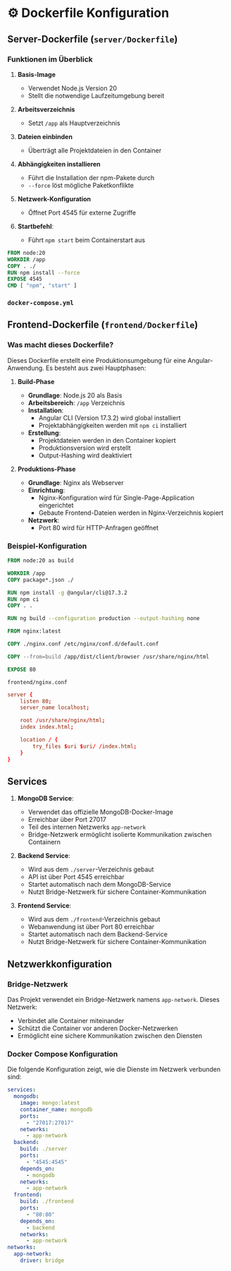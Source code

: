 # ⚙️ Dockerfile Konfiguration

## Server-Dockerfile (`server/Dockerfile`)

### Funktionen im Überblick

1. **Basis-Image**
   - Verwendet Node.js Version 20
   - Stellt die notwendige Laufzeitumgebung bereit

2. **Arbeitsverzeichnis**
   - Setzt `/app` als Hauptverzeichnis

3. **Dateien einbinden**
   - Überträgt alle Projektdateien in den Container

4. **Abhängigkeiten installieren**
   - Führt die Installation der npm-Pakete durch
   - `--force` löst mögliche Paketkonflikte

5. **Netzwerk-Konfiguration**
   - Öffnet Port 4545 für externe Zugriffe

6. **Startbefehl**:
   - Führt `npm start` beim Containerstart aus

```DockerFile
FROM node:20
WORKDIR /app
COPY . ./
RUN npm install --force
EXPOSE 4545
CMD [ "npm", "start" ]
```

### ``docker-compose.yml``

## Frontend-Dockerfile (`frontend/Dockerfile`)

### Was macht dieses Dockerfile?

Dieses Dockerfile erstellt eine Produktionsumgebung für eine Angular-Anwendung. Es besteht aus zwei Hauptphasen:

1. **Build-Phase**
   - **Grundlage**: Node.js 20 als Basis
   - **Arbeitsbereich**: `/app` Verzeichnis
   - **Installation**:
     - Angular CLI (Version 17.3.2) wird global installiert
     - Projektabhängigkeiten werden mit `npm ci` installiert
   - **Erstellung**:
     - Projektdateien werden in den Container kopiert
     - Produktionsversion wird erstellt
     - Output-Hashing wird deaktiviert

2. **Produktions-Phase**
   - **Grundlage**: Nginx als Webserver
   - **Einrichtung**:
     - Nginx-Konfiguration wird für Single-Page-Application eingerichtet
     - Gebaute Frontend-Dateien werden in Nginx-Verzeichnis kopiert
   - **Netzwerk**:
     - Port 80 wird für HTTP-Anfragen geöffnet

### Beispiel-Konfiguration

```DockerFile
FROM node:20 as build

WORKDIR /app
COPY package*.json ./

RUN npm install -g @angular/cli@17.3.2
RUN npm ci
COPY . .

RUN ng build --configuration production --output-hashing none

FROM nginx:latest

COPY ./nginx.conf /etc/nginx/conf.d/default.conf

COPY --from=build /app/dist/client/browser /usr/share/nginx/html

EXPOSE 80
```

``frontend/nginx.conf``

```conf
server {
    listen 80;
    server_name localhost;

    root /usr/share/nginx/html;
    index index.html;

    location / {
        try_files $uri $uri/ /index.html;
    }
}
```

## Services

1. **MongoDB Service**:
   - Verwendet das offizielle MongoDB-Docker-Image
   - Erreichbar über Port 27017
   - Teil des internen Netzwerks `app-network`
   - Bridge-Netzwerk ermöglicht isolierte Kommunikation zwischen Containern

2. **Backend Service**:
   - Wird aus dem `./server`-Verzeichnis gebaut
   - API ist über Port 4545 erreichbar
   - Startet automatisch nach dem MongoDB-Service
   - Nutzt Bridge-Netzwerk für sichere Container-Kommunikation

3. **Frontend Service**:
   - Wird aus dem `./frontend`-Verzeichnis gebaut
   - Webanwendung ist über Port 80 erreichbar
   - Startet automatisch nach dem Backend-Service
   - Nutzt Bridge-Netzwerk für sichere Container-Kommunikation

## Netzwerkkonfiguration

### Bridge-Netzwerk

Das Projekt verwendet ein Bridge-Netzwerk namens `app-network`. Dieses Netzwerk:

- Verbindet alle Container miteinander
- Schützt die Container vor anderen Docker-Netzwerken
- Ermöglicht eine sichere Kommunikation zwischen den Diensten

### Docker Compose Konfiguration

Die folgende Konfiguration zeigt, wie die Dienste im Netzwerk verbunden sind:

```yml
services:
  mongodb:
    image: mongo:latest
    container_name: mongodb
    ports:
      - "27017:27017"
    networks:
      - app-network
  backend:
    build: ./server
    ports:
      - "4545:4545"
    depends_on:
      - mongodb
    networks:
      - app-network
  frontend:
    build: ./frontend
    ports:
      - "80:80"
    depends_on:
      - backend
    networks:
      - app-network
networks:
  app-network:
    driver: bridge
```
